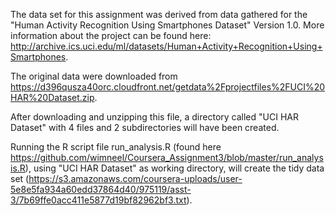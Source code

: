 The data set for this assignment was derived from data gathered for the "Human Activity Recognition Using Smartphones Dataset" Version 1.0. More information about the project can be found here: http://archive.ics.uci.edu/ml/datasets/Human+Activity+Recognition+Using+Smartphones.

The original data were downloaded from https://d396qusza40orc.cloudfront.net/getdata%2Fprojectfiles%2FUCI%20HAR%20Dataset.zip.

After downloading and unzipping this file, a directory called "UCI HAR Dataset" with 4 files and 2 subdirectories will have been created.

Running the R script file run_analysis.R (found here https://github.com/wimneel/Coursera_Assignment3/blob/master/run_analysis.R), using "UCI HAR Dataset" as working directory, will create the tidy data set (https://s3.amazonaws.com/coursera-uploads/user-5e8e5fa934a60edd37864d40/975119/asst-3/7b69ffe0acc411e5877d19bf82962bf3.txt).
